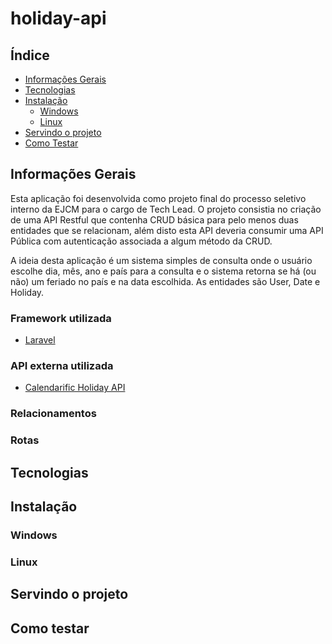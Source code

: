 # holiday-api

## Índice
<!--ts-->
   * [Informações Gerais](#informações-gerais)
   * [Tecnologias](#tecnologias)
   * [Instalação](#instalação)
      * [Windows](#windows)
      * [Linux](#linux)
   * [Servindo o projeto](#servindo-o-projeto)
   * [Como Testar](#como-testar)
<!--te-->

## Informações Gerais

Esta aplicação foi desenvolvida como projeto final do processo seletivo interno da EJCM para o cargo de Tech Lead. O projeto consistia no criação de uma API Restful que contenha CRUD básica para pelo menos duas entidades que se relacionam, além disto esta API deveria consumir uma API
Pública com autenticação associada a algum método da CRUD.

A ideia desta aplicação é um sistema simples de consulta onde o usuário escolhe dia, mês, ano e país para a consulta e o sistema retorna se há (ou não) um feriado no país e na data escolhida. As entidades são User, Date e Holiday.

### Framework utilizada
- [Laravel](https://laravel.com/docs/8.x)

### API externa utilizada
- [Calendarific Holiday API](https://calendarific.com/api-documentation)

### Relacionamentos

### Rotas

## Tecnologias

## Instalação

  ### Windows
  
  ### Linux
  
## Servindo o projeto

## Como testar

